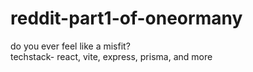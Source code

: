 # reddit-part1-of-oneormany

do you ever feel like a misfit?
<br/>
techstack- react, vite, express, prisma, and more
